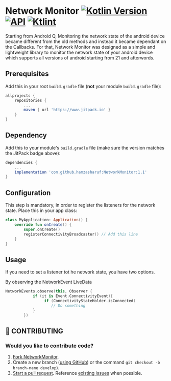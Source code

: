 # Network Monitor [![Kotlin Version](https://img.shields.io/badge/kotlin-1.4.10-blue.svg)](https://kotlinlang.org) [![API](https://img.shields.io/badge/API-21%2B-brightgreen.svg?style=flat)](https://android-arsenal.com/api?level=21) [![Ktlint](https://camo.githubusercontent.com/5652fd33142bf88d0f46018325126931fe65d01d/68747470733a2f2f696d672e736869656c64732e696f2f62616467652f636f64652532307374796c652d2545322539442541342d4646343038312e737667)](https://github.com/hamzasharuf/NetworkMonitor)

Starting from Android Q, Monitoring the network state of the android device became different from the old methods and instead it became dependant on the Callbacks.
For that, Network Monitor was designed as a simple and lightweight library to monitor the network state of your android device which supports all versions of android starting from 21 and afterwords.

## Prerequisites

Add this in your root `build.gradle` file (**not** your module `build.gradle` file):

```gradle
allprojects {
	repositories {
		...
		maven { url 'https://www.jitpack.io' }
	}
}
```

## Dependency

Add this to your module's `build.gradle` file (make sure the version matches the JitPack badge above):

```gradle
dependencies {
	...
	implementation 'com.github.hamzasharuf:NetworkMonitor:1.1'
}
```

## Configuration

This step is mandatory, in order to register the listeners for the network state. Place this  in your app class:

```kotlin
class MyApplication: Application() {
    override fun onCreate() {
        super.onCreate()
        registerConnectivityBroadcaster() // Add this line
    }
}
```


## Usage

If you need to set a listener tot he network state, you have two options.

By observing the NetworkEvent LiveData

``` kotlin
NetworkEvents.observe(this, Observer {
            if (it is Event.ConnectivityEvent){
                 if (ConnectivityStateHolder.isConnected)
                    // Do something
            }
        })
```

## 🤝 CONTRIBUTING
### Would you like to contribute code?
1. [Fork NetworkMonitor](https://github.com/hamzasharuf/NetworkMonitor).
2. Create a new branch ([using GitHub](https://help.github.com/articles/creating-and-deleting-branches-within-your-repository/)) or the command `git checkout -b branch-name develop`).
3. [Start a pull request](https://github.com/hamzasharuf/NetworkMonitor/compare). Reference [existing issues](https://github.com/hamzasharuf/NetworkMonitor/issues) when possible.



